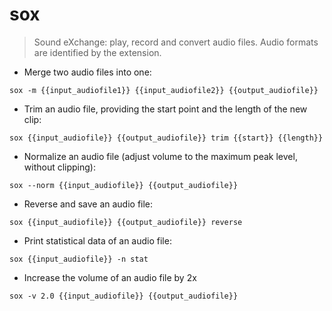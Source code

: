 # sox

> Sound eXchange: play, record and convert audio files.
> Audio formats are identified by the extension.

- Merge two audio files into one:

`sox -m {{input_audiofile1}} {{input_audiofile2}} {{output_audiofile}}`

- Trim an audio file, providing the start point and the length of the new clip:

`sox {{input_audiofile}} {{output_audiofile}} trim {{start}} {{length}}`

- Normalize an audio file (adjust volume to the maximum peak level, without clipping):

`sox --norm {{input_audiofile}} {{output_audiofile}}`

- Reverse and save an audio file:

`sox {{input_audiofile}} {{output_audiofile}} reverse`

- Print statistical data of an audio file:

`sox {{input_audiofile}} -n stat`

- Increase the volume of an audio file by 2x

`sox -v 2.0 {{input_audiofile}} {{output_audiofile}}`
